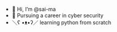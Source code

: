 - 👋 Hi, I’m @sai-ma
- 🌱 Pursuing a career in cyber security
-  ＼ʕ •ᴥ•ʔ／ learning python from scratch

<!---
sai-ma/sai-ma is a ✨ special ✨ repository because its `README.md` (this file) appears on your GitHub profile.
You can click the Preview link to take a look at your changes.
--->
